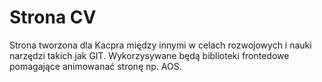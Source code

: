 # Strona CV
Strona tworzona dla Kacpra między innymi w celach rozwojowych i nauki narzędzi takich jak GIT.
Wykorzysywane będą biblioteki frontedowe pomagające animowanać stronę np. AOS.